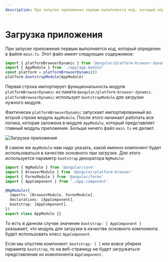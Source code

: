 ```yaml
---
description: При запуске приложения первым выполняется код, который определен в файле main.ts
---
```


# Загрузка приложения

При запуске приложения первым выполняется код, который определен в файле `main.ts`. Этот файл имеет следующее содержимое:

```typescript
import { platformBrowserDynamic } from '@angular/platform-browser-dynamic'
import { AppModule } from './app/app.module'
const platform = platformBrowserDynamic()
platform.bootstrapModule(AppModule)
```

Первая строка импортирует функциональность модуля `platformBrowserDynamic` из пакета `@angular/platform-browser-dynamic`. `platformBrowserDynamic` использует `bootstrapModule` для загрузки нужного модуля.

Фактически `platformBrowserDynamic` запускает импортированный во второй строке модуль `AppModule`. После этого начинает работать вся логика, которая заложена в модуле `AppModule`, который представляет главный модуль приложения. Больше ничего файл `main.ts` не делает.

![Загрузка приложения](load-app-1.png)

В самом же `AppModule` нам надо указать, какой именно компонент будет использоваться в качестве основного при загрузке. Для этого используется параметр `bootstrap` декоратора `NgModule`:

```typescript
import { NgModule } from '@angular/core'
import { BrowserModule } from '@angular/platform-browser'
import { FormsModule } from '@angular/forms'
import { AppComponent } from './app.component'

@NgModule({
  imports: [BrowserModule, FormsModule],
  declarations: [AppComponent],
  bootstrap: [AppComponent],
})
export class AppModule {}
```

То есть в данном случае значение `bootstrap: [ AppComponent ]` указывает, что модуль для загрузки в качестве основного компонента будет использовать класс `AppComponent`.

Если мы опустим компонент: `bootstrap: [ ]` или вовсе уберем параметр `bootstrap`, то на веб-страницу не будет загружаться представление из комопонента `AppComponent`.
